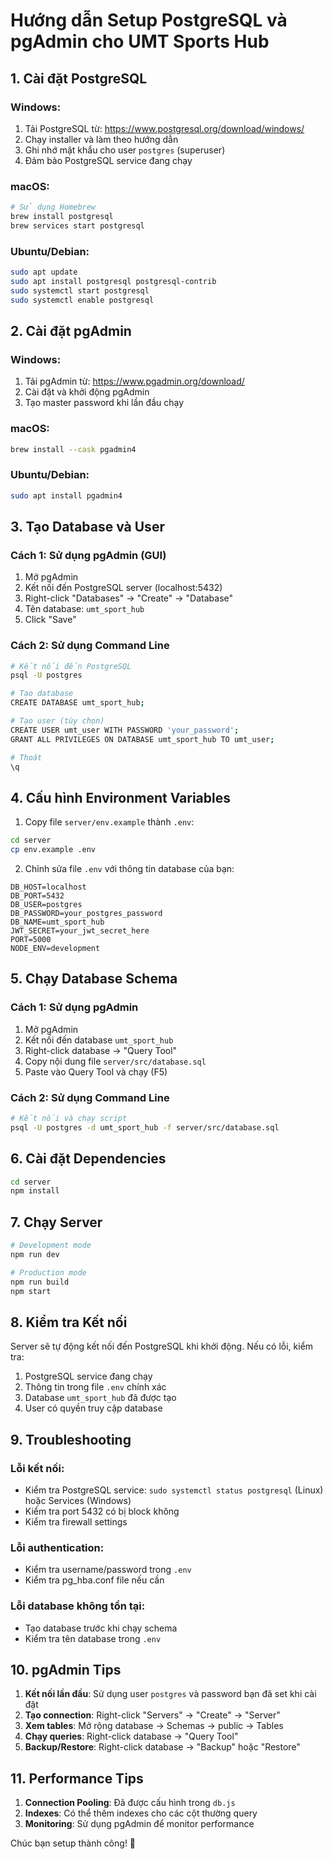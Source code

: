 # Hướng dẫn Setup PostgreSQL và pgAdmin cho UMT Sports Hub

## 1. Cài đặt PostgreSQL

### Windows:
1. Tải PostgreSQL từ: https://www.postgresql.org/download/windows/
2. Chạy installer và làm theo hướng dẫn
3. Ghi nhớ mật khẩu cho user `postgres` (superuser)
4. Đảm bảo PostgreSQL service đang chạy

### macOS:
```bash
# Sử dụng Homebrew
brew install postgresql
brew services start postgresql
```

### Ubuntu/Debian:
```bash
sudo apt update
sudo apt install postgresql postgresql-contrib
sudo systemctl start postgresql
sudo systemctl enable postgresql
```

## 2. Cài đặt pgAdmin

### Windows:
1. Tải pgAdmin từ: https://www.pgadmin.org/download/
2. Cài đặt và khởi động pgAdmin
3. Tạo master password khi lần đầu chạy

### macOS:
```bash
brew install --cask pgadmin4
```

### Ubuntu/Debian:
```bash
sudo apt install pgadmin4
```

## 3. Tạo Database và User

### Cách 1: Sử dụng pgAdmin (GUI)
1. Mở pgAdmin
2. Kết nối đến PostgreSQL server (localhost:5432)
3. Right-click "Databases" → "Create" → "Database"
4. Tên database: `umt_sport_hub`
5. Click "Save"

### Cách 2: Sử dụng Command Line
```bash
# Kết nối đến PostgreSQL
psql -U postgres

# Tạo database
CREATE DATABASE umt_sport_hub;

# Tạo user (tùy chọn)
CREATE USER umt_user WITH PASSWORD 'your_password';
GRANT ALL PRIVILEGES ON DATABASE umt_sport_hub TO umt_user;

# Thoát
\q
```

## 4. Cấu hình Environment Variables

1. Copy file `server/env.example` thành `.env`:
```bash
cd server
cp env.example .env
```

2. Chỉnh sửa file `.env` với thông tin database của bạn:
```env
DB_HOST=localhost
DB_PORT=5432
DB_USER=postgres
DB_PASSWORD=your_postgres_password
DB_NAME=umt_sport_hub
JWT_SECRET=your_jwt_secret_here
PORT=5000
NODE_ENV=development
```

## 5. Chạy Database Schema

### Cách 1: Sử dụng pgAdmin
1. Mở pgAdmin
2. Kết nối đến database `umt_sport_hub`
3. Right-click database → "Query Tool"
4. Copy nội dung file `server/src/database.sql`
5. Paste vào Query Tool và chạy (F5)

### Cách 2: Sử dụng Command Line
```bash
# Kết nối và chạy script
psql -U postgres -d umt_sport_hub -f server/src/database.sql
```

## 6. Cài đặt Dependencies

```bash
cd server
npm install
```

## 7. Chạy Server

```bash
# Development mode
npm run dev

# Production mode
npm run build
npm start
```

## 8. Kiểm tra Kết nối

Server sẽ tự động kết nối đến PostgreSQL khi khởi động. Nếu có lỗi, kiểm tra:

1. PostgreSQL service đang chạy
2. Thông tin trong file `.env` chính xác
3. Database `umt_sport_hub` đã được tạo
4. User có quyền truy cập database

## 9. Troubleshooting

### Lỗi kết nối:
- Kiểm tra PostgreSQL service: `sudo systemctl status postgresql` (Linux) hoặc Services (Windows)
- Kiểm tra port 5432 có bị block không
- Kiểm tra firewall settings

### Lỗi authentication:
- Kiểm tra username/password trong `.env`
- Kiểm tra pg_hba.conf file nếu cần

### Lỗi database không tồn tại:
- Tạo database trước khi chạy schema
- Kiểm tra tên database trong `.env`

## 10. pgAdmin Tips

1. **Kết nối lần đầu**: Sử dụng user `postgres` và password bạn đã set khi cài đặt
2. **Tạo connection**: Right-click "Servers" → "Create" → "Server"
3. **Xem tables**: Mở rộng database → Schemas → public → Tables
4. **Chạy queries**: Right-click database → "Query Tool"
5. **Backup/Restore**: Right-click database → "Backup" hoặc "Restore"

## 11. Performance Tips

1. **Connection Pooling**: Đã được cấu hình trong `db.js`
2. **Indexes**: Có thể thêm indexes cho các cột thường query
3. **Monitoring**: Sử dụng pgAdmin để monitor performance

Chúc bạn setup thành công! 🚀
